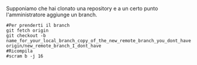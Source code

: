 Supponiamo che hai clonato una repository e a un certo punto l'amministratore aggiunge un branch.

```
#Per prenderti il branch
git fetch origin
git checkout -b name_for_your_local_branch_copy_of_the_new_remote_branch_you_dont_have origin/new_remote_branch_I_dont_have
#Ricompila
#scram b -j 16

```
